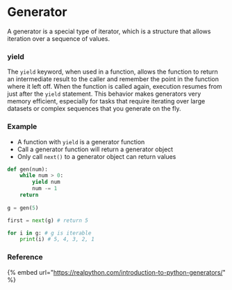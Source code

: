 # Generator

A generator is a special type of iterator, which is a structure that allows iteration over a sequence of values.&#x20;

### yield

The `yield` keyword, when used in a function, allows the function to return an intermediate result to the caller and remember the point in the function where it left off. When the function is called again, execution resumes from just after the `yield` statement. This behavior makes generators very memory efficient, especially for tasks that require iterating over large datasets or complex sequences that you generate on the fly.

### Example

* A function with `yield` is a generator function
* Call a generator function will return a generator object
* Only call `next()` to a generator object can return values

```python
def gen(num):
    while num > 0:
        yield num
        num -= 1
    return
    
g = gen(5)

first = next(g) # return 5

for i in g: # g is iterable
    print(i) # 5, 4, 3, 2, 1
```

### Reference

{% embed url="https://realpython.com/introduction-to-python-generators/" %}
